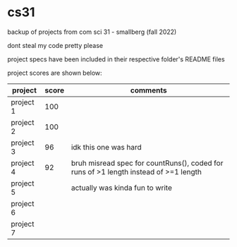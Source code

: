 # cs31

backup of projects from com sci 31 - smallberg (fall 2022)

dont steal my code pretty please


project specs have been included in their respective folder's README files

project scores are shown below:

| project   | score | comments |
| --------- | ----- | -------- |
| project 1 |  100  |          |
| project 2 |  100  |          |
| project 3 |  96   | idk this one was hard |
| project 4 |  92   | bruh misread spec for countRuns(), coded for runs of >1 length instead of >=1 length |
| project 5 |       | actually was kinda fun to write |
| project 6 |       |          |
| project 7 |       |          |
